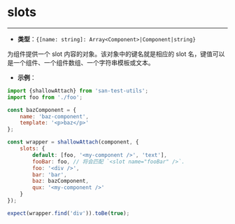 # slots
---

* **类型**：`{[name: string]: Array<Component>|Component|string}`

为组件提供一个 slot 内容的对象。该对象中的键名就是相应的 slot 名，键值可以是一个组件、一个组件数组、一个字符串模板或文本。

* **示例**：

```js
import {shallowAttach} from 'san-test-utils';
import foo from './foo';

const bazComponent = {
    name: 'baz-component',
    template: '<p>baz</p>'
};

const wrapper = shallowAttach(component, {
    slots: {
        default: [foo, '<my-component />', 'text'],
        fooBar: foo, // 将会匹配 `<slot name="fooBar" />`.
        foo: '<div />',
        bar: 'bar',
        baz: bazComponent,
        qux: '<my-component />'
    }
});

expect(wrapper.find('div')).toBe(true);
```
